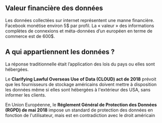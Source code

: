 ## Valeur financière des données

Les données collectées sur internet représentent une manne financière. Facebook monétise environ 5$ par profil. La « valeur » des informations complètes de connexions et méta-données d’un européen en terme de commerce est de 600$.

## A qui appartiennent les données ?

La réponse traditionnelle était l’application des lois du pays ou elles sont hébergées. 

Le **Clarifying Lawful Overseas Use of Data (CLOUD) act de 2018** prévoit que les fournisseurs de stockage américains doivent mettre à disposition les données même si elles sont hébergées à l'extérieur des USA, sans informer les clients.

En Union Européenne, le **Réglement Général de Protection des Données (RGPD) de mai 2018** impose un standard de protection des données en fonction de l'utilisateur, mais est en contradiction avec le droit américain